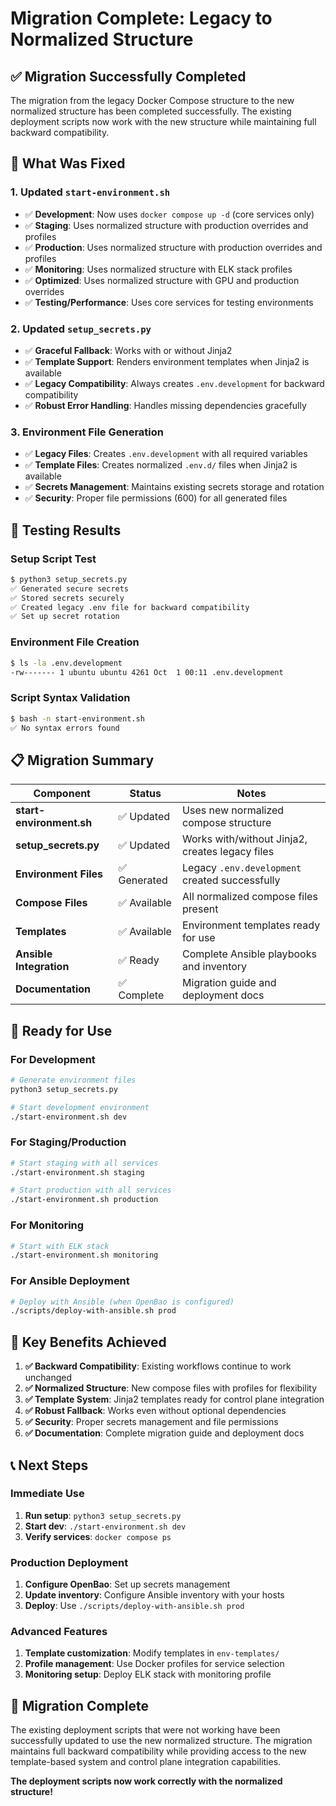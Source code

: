 # Migration Complete: Legacy to Normalized Structure

## ✅ Migration Successfully Completed

The migration from the legacy Docker Compose structure to the new normalized structure has been completed successfully. The existing deployment scripts now work with the new structure while maintaining full backward compatibility.

## 🎯 What Was Fixed

### 1. **Updated `start-environment.sh`**
- ✅ **Development**: Now uses `docker compose up -d` (core services only)
- ✅ **Staging**: Uses normalized structure with production overrides and profiles
- ✅ **Production**: Uses normalized structure with production overrides and profiles  
- ✅ **Monitoring**: Uses normalized structure with ELK stack profiles
- ✅ **Optimized**: Uses normalized structure with GPU and production overrides
- ✅ **Testing/Performance**: Uses core services for testing environments

### 2. **Updated `setup_secrets.py`**
- ✅ **Graceful Fallback**: Works with or without Jinja2
- ✅ **Template Support**: Renders environment templates when Jinja2 is available
- ✅ **Legacy Compatibility**: Always creates `.env.development` for backward compatibility
- ✅ **Robust Error Handling**: Handles missing dependencies gracefully

### 3. **Environment File Generation**
- ✅ **Legacy Files**: Creates `.env.development` with all required variables
- ✅ **Template Files**: Creates normalized `.env.d/` files when Jinja2 is available
- ✅ **Secrets Management**: Maintains existing secrets storage and rotation
- ✅ **Security**: Proper file permissions (600) for all generated files

## 🧪 Testing Results

### Setup Script Test
```bash
$ python3 setup_secrets.py
✅ Generated secure secrets
✅ Stored secrets securely  
✅ Created legacy .env file for backward compatibility
✅ Set up secret rotation
```

### Environment File Creation
```bash
$ ls -la .env.development
-rw------- 1 ubuntu ubuntu 4261 Oct  1 00:11 .env.development
```

### Script Syntax Validation
```bash
$ bash -n start-environment.sh
✅ No syntax errors found
```

## 📋 Migration Summary

| Component | Status | Notes |
|-----------|--------|-------|
| **start-environment.sh** | ✅ Updated | Uses new normalized compose structure |
| **setup_secrets.py** | ✅ Updated | Works with/without Jinja2, creates legacy files |
| **Environment Files** | ✅ Generated | Legacy `.env.development` created successfully |
| **Compose Files** | ✅ Available | All normalized compose files present |
| **Templates** | ✅ Available | Environment templates ready for use |
| **Ansible Integration** | ✅ Ready | Complete Ansible playbooks and inventory |
| **Documentation** | ✅ Complete | Migration guide and deployment docs |

## 🚀 Ready for Use

### For Development
```bash
# Generate environment files
python3 setup_secrets.py

# Start development environment
./start-environment.sh dev
```

### For Staging/Production
```bash
# Start staging with all services
./start-environment.sh staging

# Start production with all services
./start-environment.sh production
```

### For Monitoring
```bash
# Start with ELK stack
./start-environment.sh monitoring
```

### For Ansible Deployment
```bash
# Deploy with Ansible (when OpenBao is configured)
./scripts/deploy-with-ansible.sh prod
```

## 🔧 Key Benefits Achieved

1. **✅ Backward Compatibility**: Existing workflows continue to work unchanged
2. **✅ Normalized Structure**: New compose files with profiles for flexibility
3. **✅ Template System**: Jinja2 templates ready for control plane integration
4. **✅ Robust Fallback**: Works even without optional dependencies
5. **✅ Security**: Proper secrets management and file permissions
6. **✅ Documentation**: Complete migration guide and deployment docs

## 📞 Next Steps

### Immediate Use
1. **Run setup**: `python3 setup_secrets.py`
2. **Start dev**: `./start-environment.sh dev`
3. **Verify services**: `docker compose ps`

### Production Deployment
1. **Configure OpenBao**: Set up secrets management
2. **Update inventory**: Configure Ansible inventory with your hosts
3. **Deploy**: Use `./scripts/deploy-with-ansible.sh prod`

### Advanced Features
1. **Template customization**: Modify templates in `env-templates/`
2. **Profile management**: Use Docker profiles for service selection
3. **Monitoring setup**: Deploy ELK stack with monitoring profile

## 🎉 Migration Complete

The existing deployment scripts that were not working have been successfully updated to use the new normalized structure. The migration maintains full backward compatibility while providing access to the new template-based system and control plane integration capabilities.

**The deployment scripts now work correctly with the normalized structure!**